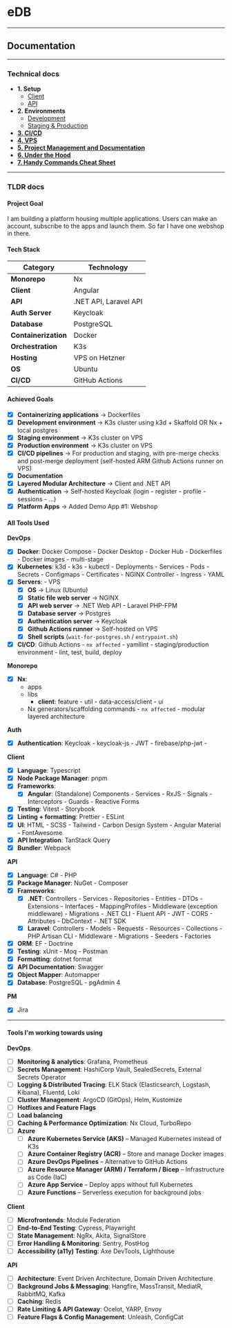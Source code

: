 # eDB

---

## Documentation

---

### Technical docs

-   **1. Setup**
    -   [Client](./docs/client.docs.md)
    -   [API](./docs/api.docs.md)
-   **2. Environments**
    -   [Development](./docs/dev-env.docs.md)
    -   [Staging & Production](./docs/staging-prod-env.docs.md)
-   [**3. CI/CD**](./docs/cicd.docs.md)
-   [**4. VPS**](./docs/vps.docs.md)
-   [**5. Project Management and Documentation**](./docs/pm.docs.md)
-   [**6. Under the Hood**](./docs/in-depth.docs.md)
-   [**7. Handy Commands Cheat Sheet**](./docs/cheatsheet.docs.md)

---

### TLDR docs

#### Project Goal

I am building a platform housing multiple applications. Users can make an account, subscribe to the apps and launch them. So far I have one webshop in there.

#### Tech Stack

| Category             | Technology            |
| -------------------- | --------------------- |
| **Monorepo**         | Nx                    |
| **Client**           | Angular               |
| **API**              | .NET API, Laravel API |
| **Auth Server**      | Keycloak              |
| **Database**         | PostgreSQL            |
| **Containerization** | Docker                |
| **Orchestration**    | K3s                   |
| **Hosting**          | VPS on Hetzner        |
| **OS**               | Ubuntu                |
| **CI/CD**            | GitHub Actions        |

#### Achieved Goals

-   [x] **Containerizing applications** → Dockerfiles
-   [x] **Development environment** -> K3s cluster using k3d + Skaffold OR Nx + local postgres
-   [x] **Staging environment** → K3s cluster on VPS
-   [x] **Production environment** → K3s cluster on VPS
-   [x] **CI/CD pipelines** → For production and staging, with pre-merge checks and post-merge deployment (self-hosted ARM Github Actions runner on VPS)
-   [x] **Documentation**
-   [x] **Layered Modular Architecture** → Client and .NET API
-   [x] **Authentication** → Self-hosted Keycloak (login - register - profile - sessions - ...)
-   [x] **Platform Apps** → Added Demo App #1: Webshop

#### All Tools Used

**DevOps**

-   [x] **Docker**: Docker Compose - Docker Desktop - Docker Hub - Dockerfiles - Docker images - multi-stage
-   [x] **Kubernetes**: k3d - k3s - kubectl - Deployments - Services - Pods - Secrets - Configmaps - Certificates - NGINX Controller - Ingress - YAML
-   [x] **Servers**: - VPS
    -   [x] **OS** → Linux (Ubuntu)
    -   [x] **Static file web server** → NGINX
    -   [x] **API web server** → .NET Web API - Laravel PHP-FPM
    -   [x] **Database server** → Postgres
    -   [x] **Authentication server** → Keycloak
    -   [x] **Github Actions runner** → Self-hosted on VPS
    -   [x] **Shell scripts** (`wait-for-postgres.sh` / `entrypoint.sh`)
-   [x] **CI/CD**: Github Actions - `nx affected` - yamllint - staging/production environment - lint, test, build, deploy

**Monorepo**

-   [x] **Nx**:
    -   apps
    -   libs
        -   **client**: feature - util - data-access/client - ui
    -   Nx generators/scaffolding commands - `nx affected` - modular layered architecture

**Auth**

-   [x] **Authentication**: Keycloak - keycloak-js - JWT - firebase/php-jwt -

**Client**

-   [x] **Language**: Typescript
-   [x] **Node Package Manager**: pnpm
-   [x] **Frameworks**:
    -   [x] **Angular**: (Standalone) Components - Services - RxJS - Signals - Interceptors - Guards - Reactive Forms
-   [x] **Testing**: Vitest - Storybook
-   [x] **Linting + formatting**: Prettier - ESLint
-   [x] **UI**: HTML - SCSS - Tailwind - Carbon Design System - Angular Material - FontAwesome
-   [x] **API Integration**: TanStack Query
-   [x] **Bundler**: Webpack

**API**

-   [x] **Language**: C# - PHP
-   [x] **Package Manager**: NuGet - Composer
-   [x] **Frameworks**:
    -   [x] **.NET**: Controllers - Services - Repositories - Entities - DTOs - Extensions - Interfaces - MappingProfiles - Middleware (exception middleware) - Migrations - .NET CLI - Fluent API - JWT - CORS - Attributes - DbContext - .NET SDK
    -   [x] **Laravel**: Controllers - Models - Requests - Resources - Collections - PHP Artisan CLI - Middleware - Migrations - Seeders - Factories
-   [x] **ORM**: EF - Doctrine
-   [x] **Testing**: xUnit - Moq - Postman
-   [x] **Formatting**: dotnet format
-   [x] **API Documentation**: Swagger
-   [x] **Object Mapper**: Automapper
-   [x] **Database**: PostgreSQL - pgAdmin 4

**PM**

-   [x] Jira

---

#### Tools I'm working towards using

**DevOps**

-   [ ] **Monitoring & analytics**: Grafana, Prometheus
-   [ ] **Secrets Management**: HashiCorp Vault, SealedSecrets, External Secrets Operator
-   [ ] **Logging & Distributed Tracing**: ELK Stack (Elasticsearch, Logstash, Kibana), Fluentd, Loki
-   [ ] **Cluster Management**: ArgoCD (GitOps), Helm, Kustomize
-   [ ] **Hotfixes and Feature Flags**
-   [ ] **Load balancing**
-   [ ] **Caching & Performance Optimization**: Nx Cloud, TurboRepo
-   [ ] **Azure**
    -   [ ] **Azure Kubernetes Service (AKS)** – Managed Kubernetes instead of K3s
    -   [ ] **Azure Container Registry (ACR)** – Store and manage Docker images
    -   [ ] **Azure DevOps Pipelines** – Alternative to GitHub Actions
    -   [ ] **Azure Resource Manager (ARM) / Terraform / Bicep** – Infrastructure as Code (IaC)
    -   [ ] **Azure App Service** – Deploy apps without full Kubernetes
    -   [ ] **Azure Functions** – Serverless execution for background jobs

**Client**

-   [ ] **Microfrontends**: Module Federation
-   [ ] **End-to-End Testing**: Cypress, Playwright
-   [ ] **State Management**: NgRx, Akita, SignalStore
-   [ ] **Error Handling & Monitoring**: Sentry, PostHog
-   [ ] **Accessibility (a11y) Testing**: Axe DevTools, Lighthouse

**API**

-   [ ] **Architecture**: Event Driven Architecture, Domain Driven Architecture
-   [ ] **Background Jobs & Messaging**: Hangfire, MassTransit, MediatR, RabbitMQ, Kafka
-   [ ] **Caching**: Redis
-   [ ] **Rate Limiting & API Gateway**: Ocelot, YARP, Envoy
-   [ ] **Feature Flags & Config Management**: Unleash, ConfigCat
